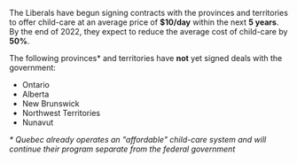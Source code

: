 The Liberals have begun signing contracts with the provinces and territories to offer child-care at an average price of **$10/day** within the next **5 years**. By the end of 2022, they expect to reduce the average cost of child-care by **50%**.

The following provinces* and territories have **not** yet signed deals with the government:
- Ontario
- Alberta
- New Brunswick
- Northwest Territories
- Nunavut

_* Quebec already operates an "affordable" child-care system and will continue their program separate from the federal government_
